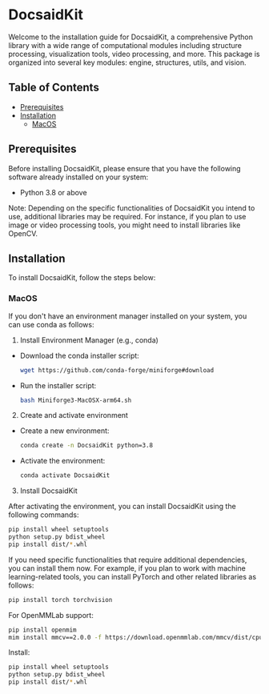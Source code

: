 # DocsaidKit

Welcome to the installation guide for DocsaidKit, a comprehensive Python library with a wide range of computational modules including structure processing, visualization tools, video processing, and more. This package is organized into several key modules: engine, structures, utils, and vision.

## Table of Contents

- [Prerequisites](#prerequisites)
- [Installation](#installation)
  - [MacOS](#MacOS)

## Prerequisites

Before installing DocsaidKit, please ensure that you have the following software already installed on your system:

- Python 3.8 or above

Note: Depending on the specific functionalities of DocsaidKit you intend to use, additional libraries may be required. For instance, if you plan to use image or video processing tools, you might need to install libraries like OpenCV.

## Installation

To install DocsaidKit, follow the steps below:

### MacOS

If you don't have an environment manager installed on your system, you can use conda as follows:

1. Install Environment Manager (e.g., conda)

- Download the conda installer script:

  ```bash
  wget https://github.com/conda-forge/miniforge#download
  ```

- Run the installer script:

  ```bash
  bash Miniforge3-MacOSX-arm64.sh
  ```

2. Create and activate environment

- Create a new environment:

  ```bash
  conda create -n DocsaidKit python=3.8
  ```

- Activate the environment:

  ```bash
  conda activate DocsaidKit
  ```

3. Install DocsaidKit

After activating the environment, you can install DocsaidKit using the following commands:

```bash
pip install wheel setuptools
python setup.py bdist_wheel
pip install dist/*.whl
```

If you need specific functionalities that require additional dependencies, you can install them now. For example, if you plan to work with machine learning-related tools, you can install PyTorch and other related libraries as follows:

```bash
pip install torch torchvision
```

For OpenMMLab support:

```bash
pip install openmim
mim install mmcv==2.0.0 -f https://download.openmmlab.com/mmcv/dist/cpu/torch2.0/index.html
```

Install:

```bash
pip install wheel setuptools
python setup.py bdist_wheel
pip install dist/*.whl
```
